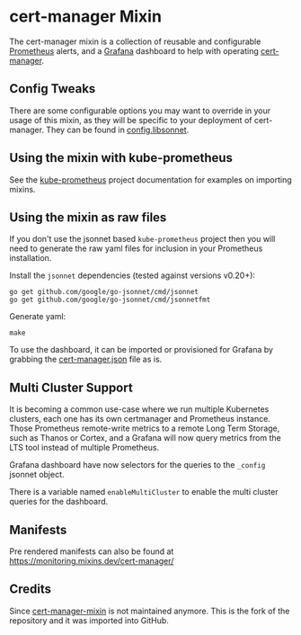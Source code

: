 # cert-manager Mixin

The cert-manager mixin is a collection of reusable and configurable [Prometheus](https://prometheus.io/) alerts, and a [Grafana](https://grafana.com) dashboard to help with operating [cert-manager](https://cert-manager.io/).

## Config Tweaks

There are some configurable options you may want to override in your usage of this mixin, as they will be specific to your deployment of cert-manager. They can be found in [config.libsonnet](config.libsonnet).

## Using the mixin with kube-prometheus

See the [kube-prometheus](https://github.com/coreos/kube-prometheus#kube-prometheus)
project documentation for examples on importing mixins.

## Using the mixin as raw files

If you don't use the jsonnet based `kube-prometheus` project then you will need to
generate the raw yaml files for inclusion in your Prometheus installation.

Install the `jsonnet` dependencies (tested against versions v0.20+):

```shell
go get github.com/google/go-jsonnet/cmd/jsonnet
go get github.com/google/go-jsonnet/cmd/jsonnetfmt
```

Generate yaml:

```shell
make
```

To use the dashboard, it can be imported or provisioned for Grafana by grabbing the [cert-manager.json](dashboards/cert-manager.json) file as is.

## Multi Cluster Support

It is becoming a common use-case where we run multiple Kubernetes clusters, each one has its own certmanager and Prometheus instance. Those Prometheus remote-write metrics to a remote Long Term Storage, such as Thanos or Cortex, and a Grafana will now query metrics from the LTS tool instead of multiple Prometheus.

Grafana dashboard have now selectors for the queries to the `_config` jsonnet object.

There is a variable named `enableMultiCluster` to enable the multi cluster queries for the dashboard.

## Manifests

Pre rendered manifests can also be found at https://monitoring.mixins.dev/cert-manager/

## Credits

Since [cert-manager-mixin](https://gitlab.com/uneeq-oss/cert-manager-mixin) is not maintained anymore. This is the fork of the repository and it was imported into GitHub.
